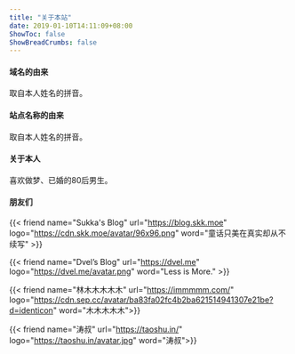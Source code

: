 ```yaml
---
title: "关于本站"
date: 2019-01-10T14:11:09+08:00
ShowToc: false
ShowBreadCrumbs: false
---
```


#### 域名的由来

取自本人姓名的拼音。

#### 站点名称的由来

取自本人姓名的拼音。

#### 关于本人

喜欢做梦、已婚的80后男生。

#### 朋友们

{{< friend name="Sukka's Blog" url="https://blog.skk.moe" logo="https://cdn.skk.moe/avatar/96x96.png" word="童话只美在真实却从不续写" >}}

{{< friend name="Dvel’s Blog" url="https://dvel.me" logo="https://dvel.me/avatar.png" word="Less is More." >}}

{{< friend name="林木木木木木" url="https://immmmm.com/" logo="https://cdn.sep.cc/avatar/ba83fa02fc4b2ba621514941307e21be?d=identicon" word="木木木木木">}}

{{< friend name="涛叔" url="https://taoshu.in/" logo="https://taoshu.in/avatar.jpg" word="涛叔">}}
